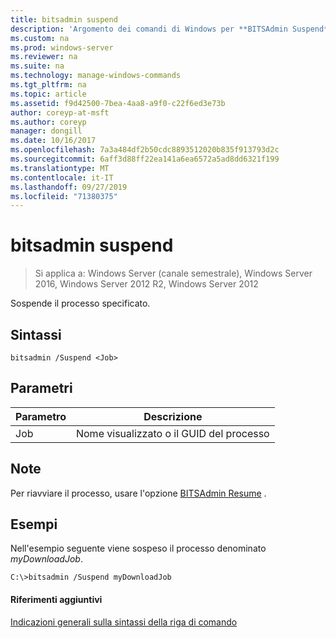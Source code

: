 ```yaml
---
title: bitsadmin suspend
description: 'Argomento dei comandi di Windows per **BITSAdmin Suspend** : sospende il processo specificato.'
ms.custom: na
ms.prod: windows-server
ms.reviewer: na
ms.suite: na
ms.technology: manage-windows-commands
ms.tgt_pltfrm: na
ms.topic: article
ms.assetid: f9d42500-7bea-4aa8-a9f0-c22f6ed3e73b
author: coreyp-at-msft
ms.author: coreyp
manager: dongill
ms.date: 10/16/2017
ms.openlocfilehash: 7a3a484df2b50cdc8893512020b835f913793d2c
ms.sourcegitcommit: 6aff3d88ff22ea141a6ea6572a5ad8dd6321f199
ms.translationtype: MT
ms.contentlocale: it-IT
ms.lasthandoff: 09/27/2019
ms.locfileid: "71380375"
---
```

# <a name="bitsadmin-suspend"></a>bitsadmin suspend

> Si applica a: Windows Server (canale semestrale), Windows Server 2016, Windows Server 2012 R2, Windows Server 2012

Sospende il processo specificato.

## <a name="syntax"></a>Sintassi

```
bitsadmin /Suspend <Job>
```

## <a name="parameters"></a>Parametri

|Parametro|Descrizione|
|-------|--------|
|Job|Nome visualizzato o il GUID del processo|

## <a name="remarks"></a>Note

Per riavviare il processo, usare l'opzione [BITSAdmin Resume](bitsadmin-resume.md) .

## <a name="BKMK_examples"></a>Esempi

Nell'esempio seguente viene sospeso il processo denominato *myDownloadJob*.

```
C:\>bitsadmin /Suspend myDownloadJob
```

#### <a name="additional-references"></a>Riferimenti aggiuntivi

[Indicazioni generali sulla sintassi della riga di comando](command-line-syntax-key.md)
